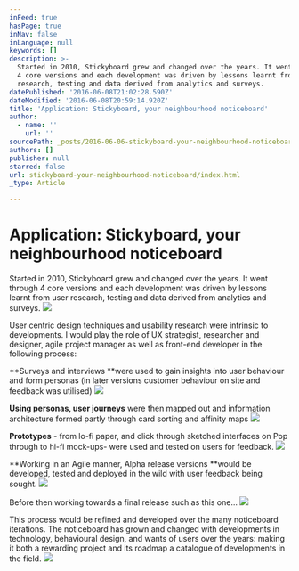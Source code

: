 ```yaml
---
inFeed: true
hasPage: true
inNav: false
inLanguage: null
keywords: []
description: >-
  Started in 2010, Stickyboard grew and changed over the years. It went through
  4 core versions and each development was driven by lessons learnt from user
  research, testing and data derived from analytics and surveys.
datePublished: '2016-06-08T21:02:28.590Z'
dateModified: '2016-06-08T20:59:14.920Z'
title: 'Application: Stickyboard, your neighbourhood noticeboard'
author:
  - name: ''
    url: ''
sourcePath: _posts/2016-06-06-stickyboard-your-neighbourhood-noticeboard.md
authors: []
publisher: null
starred: false
url: stickyboard-your-neighbourhood-noticeboard/index.html
_type: Article

---
```

# Application: Stickyboard, your neighbourhood noticeboard

Started in 2010, Stickyboard grew and changed over the years. It went through 4 core versions and each development was driven by lessons learnt from user research, testing and data derived from analytics and surveys.
![](https://s3-us-west-2.amazonaws.com/the-grid-img/p/ea249158cd93ffece07439dc49184ed042bb929c.jpg)

User centric design techniques and usability research were intrinsic to developments. I would play the role of UX strategist, researcher and designer, agile project manager as well as front-end developer in the following process:

**Surveys and interviews **were used to gain insights into user behaviour and form personas (in later versions customer behaviour on site and feedback was utilised)
![](https://the-grid-user-content.s3-us-west-2.amazonaws.com/f73b6ce0-4eb2-4c45-9d7d-0ff2cbee83e1.jpg)

**Using personas, user journeys** were then mapped out and information architecture formed partly through card sorting and affinity maps
![](https://the-grid-user-content.s3-us-west-2.amazonaws.com/5845ed99-e93b-4dad-92bc-95ecf53a6c6c.jpg)

**Prototypes** - from lo-fi paper, and click through sketched interfaces on Pop through to hi-fi mock-ups- were used and tested on users for feedback.
![](https://the-grid-user-content.s3-us-west-2.amazonaws.com/92e11588-293d-469b-b65f-2167961c7c28.png)

**Working in an Agile manner, Alpha release versions **would be developed, tested and deployed in the wild with user feedback being sought.
![](https://the-grid-user-content.s3-us-west-2.amazonaws.com/d4ae0138-b9e7-4b8a-a56f-8100cf39e580.png)

Before then working towards a final release such as this one...
![](https://s3-us-west-2.amazonaws.com/the-grid-img/p/40f8cde1d2bf79cf34e9a23801908495ae816f74.png)

This process would be refined and developed over the many noticeboard iterations. The noticeboard has grown and changed with developments in technology, behavioural design, and wants of users over the years: making it both a rewarding project and its roadmap a catalogue of developments in the field. ![](https://the-grid-user-content.s3-us-west-2.amazonaws.com/d2babdb7-2676-44d5-b517-d8912f04e5e9.png)